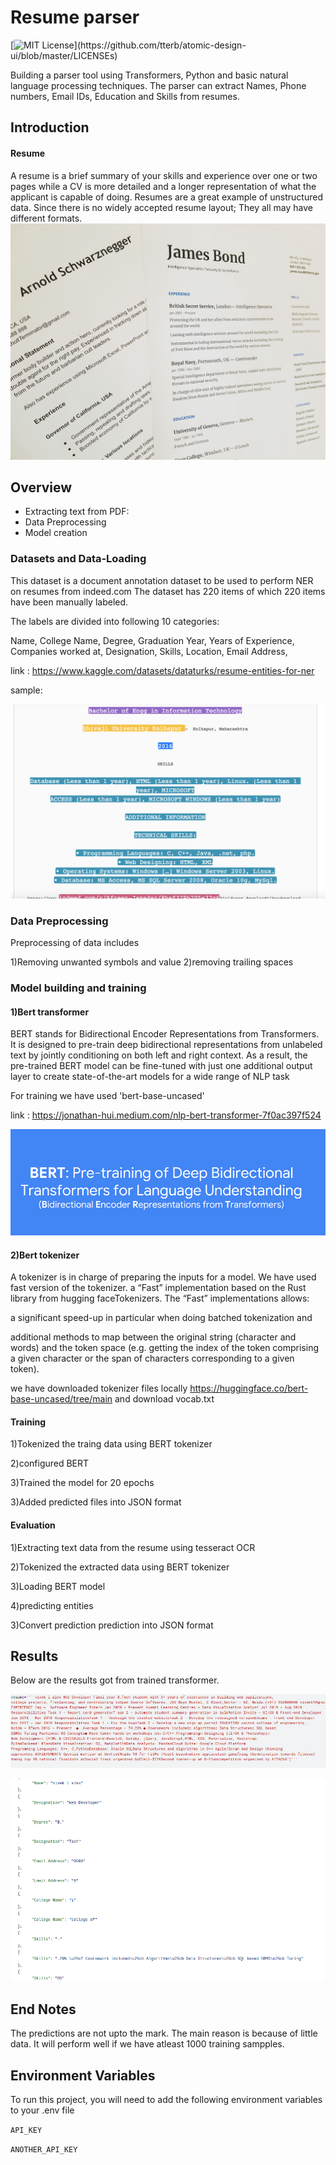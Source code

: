 
# Resume parser
[![MIT License](https://img.shields.io/apm/l/atomic-design-ui.svg?)](https://github.com/tterb/atomic-design-ui/blob/master/LICENSEs)

Building a parser tool using Transformers, Python and basic natural language processing techniques.
The parser can extract Names, Phone numbers, Email IDs, Education and Skills from resumes.


## Introduction 

#### Resume
A resume is a brief summary of your skills and experience over one or two pages while a CV is more detailed and a longer representation of what the applicant is capable of doing.
Resumes are a great example of unstructured data. Since there is no widely accepted resume layout; They all may have different formats.
![alt text](https://raw.githubusercontent.com/vivekalex61/resume_ner/main/images/cv.jpg)
                
## Overview 
- Extracting text from PDF:
- Data Preprocessing
- Model creation

### Datasets and Data-Loading
This dataset is a document annotation dataset to be used to perform NER on resumes from indeed.com
The dataset has 220 items of which 220 items have been manually labeled.

The labels are divided into following 10 categories:

Name,
College Name,
Degree,
Graduation Year,
Years of Experience,
Companies worked at,
Designation,
Skills,
Location,
Email Address,

link : https://www.kaggle.com/datasets/dataturks/resume-entities-for-ner

sample:

![alt text](https://raw.githubusercontent.com/vivekalex61/resume_ner/main/images/resume_dataset_3.png)

### Data Preprocessing
 Preprocessing of data includes 
 
 1)Removing unwanted symbols and value
 2)removing trailing spaces

### Model building and training

#### 1)Bert transformer
BERT stands for Bidirectional Encoder Representations from Transformers. It is designed to pre-train deep bidirectional representations from unlabeled text by jointly conditioning on both left and right context. As a result, the pre-trained BERT model can be fine-tuned with just one additional output layer to create state-of-the-art models for a wide range of NLP task

For training we have used 'bert-base-uncased'

link : https://jonathan-hui.medium.com/nlp-bert-transformer-7f0ac397f524

![alt text](https://raw.githubusercontent.com/vivekalex61/resume_ner/main/images/bert.png)

#### 2)Bert tokenizer

A tokenizer is in charge of preparing the inputs for a model. 
We have used fast version of the tokenizer.
 a “Fast” implementation based on the Rust library from hugging faceTokenizers. The “Fast” implementations allows:

a significant speed-up in particular when doing batched tokenization and

additional methods to map between the original string (character and words) and the token space (e.g. getting the index of the token comprising a given character or the span of characters corresponding to a given token).

we have downloaded tokenizer files locally  https://huggingface.co/bert-base-uncased/tree/main and download vocab.txt

#### Training

1)Tokenized the traing data using BERT tokenizer

2)configured BERT 

3)Trained the model for 20 epochs

3)Added predicted files into JSON format

#### Evaluation

1)Extracting text data from the resume using  tesseract OCR

2)Tokenized the extracted data using BERT tokenizer

3)Loading BERT model

4)predicting entities

3)Convert prediction prediction into JSON format
## Results
Below are the results  got from trained transformer.

![alt text](https://raw.githubusercontent.com/vivekalex61/resume_ner/main/images/resume_text.png)

![alt text](https://raw.githubusercontent.com/vivekalex61/resume_ner/main/images/pred.png)

## End Notes

The predictions are not upto the mark. The main reason is because of little data.
It will  perform well if we have atleast 1000 training sampples.
## Environment Variables

To run this project, you will need to add the following environment variables to your .env file

`API_KEY`

`ANOTHER_API_KEY`


